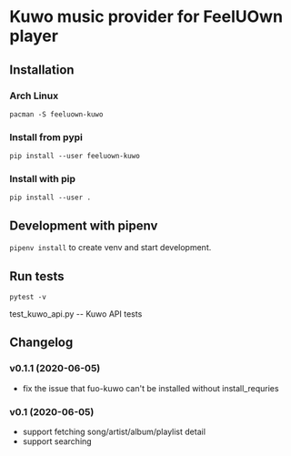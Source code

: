 # Kuwo music provider for FeelUOwn player

## Installation

### Arch Linux
`pacman -S feeluown-kuwo`

### Install from pypi
`pip install --user feeluown-kuwo`

### Install with pip
`pip install --user .`

## Development with pipenv
`pipenv install` to create venv and start development.

## Run tests
`pytest -v`

test_kuwo_api.py -- Kuwo API tests

## Changelog

### v0.1.1 (2020-06-05)
* fix the issue that fuo-kuwo can't be installed without install_requries

### v0.1 (2020-06-05)
* support fetching song/artist/album/playlist detail
* support searching
